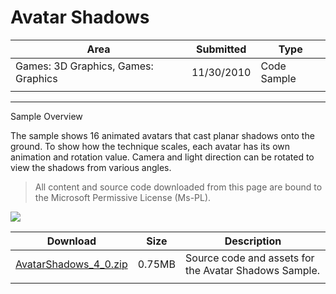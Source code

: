 # Avatar Shadows

|Area|Submitted|Type|
|-|-|-|
Games: 3D Graphics, Games: Graphics|11/30/2010|Code Sample
||||

---

Sample Overview

The sample shows 16 animated avatars that cast planar shadows onto the ground. To show how the technique scales, each avatar has its own animation and rotation value. Camera and light direction can be rotated to view the shadows from various angles.

> All content and source code downloaded from this page are bound to the Microsoft Permissive License (Ms-PL).

 ![](https://github.com/simondarksidej/XNAGameStudio/blob/master/Images/avatarshadows1.png?raw=true)

 Download | Size | Description
---|---|---|
[AvatarShadows_4_0.zip](https://github.com/simondarksidej/XNAGameStudio/blob/master/Samples/AvatarShadows_4_0.zip?raw=true) | 0.75MB | Source code and assets for the Avatar Shadows Sample.
||||
